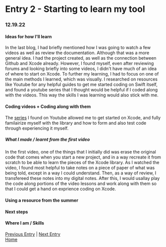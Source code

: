 # Entry 2 - Starting to learn my tool
### 12.19.22
#### Ideas for how I'll learn <br>
In the last blog, I had briefly mentioned how I was going to watch a few videos as well as review the documentation. Although that was a more general idea. I had the project created, as well as the connection between Github and Xcode already. However, I found myself, even after reviewing forums and looking briefly into some videos, I didn't have much of an idea of where to start on Xcode. To further my learning, I had to focus on one of the main methods I learned, which was visually. I researched on resources like Youtube for any helpful guides to get me started coding on Swift itself, and found a youtube series that I thought would be helpful if I coded along with the videos. This way the skills I was learning would also stick with me. <br>

#### Coding videos + Coding along with them <br>
The [series](https://youtube.com/playlist?list=PLMRqhzcHGw1Y5Cluhf7pKRNZtKaA3Q4kg) I found on Youtube allowed me to get started on Xcode, and fully familairize myself with the library and how to form and also test code through experiencing it myself. <br>

##### What I made / learnt from the first video <br>
In the first video, one of the things that I initially did was erase the original code that comes when you start a new project, and in a way recreate it from scratch to be able to learn the pieces of the Xcode library. As I watched the video, I found most helpful to take notes on a piece of paper of what was being told, except in a way I could understand. Then, as a way of review, I transfereed these notes into my digital notes. After this, I would usallay play the code along portions of the video lessons and work along with them so that I could get a hand on exprience coding on Xcode. 
#### Using a resource from the summer <br>

#### Next steps <br>

#### Where I am / Skills <br>

[Previous Entry](entry01.md) | [Next Entry](entry03.md)<br>
[Home](../README.md)
